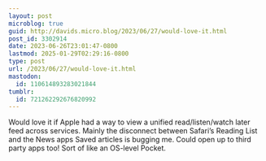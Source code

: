 ```yaml
---
layout: post
microblog: true
guid: http://davids.micro.blog/2023/06/27/would-love-it.html
post_id: 3302914
date: 2023-06-26T23:01:47-0800
lastmod: 2025-01-29T02:29:16-0800
type: post
url: /2023/06/27/would-love-it.html
mastodon:
  id: 110614893283021844
tumblr:
  id: 721262292676820992
---
```

Would love it if Apple had a way to view a unified read/listen/watch later feed across services. Mainly the disconnect between Safari’s Reading List and the News apps Saved articles is bugging me. Could open up to third party apps too! Sort of like an OS-level Pocket.
